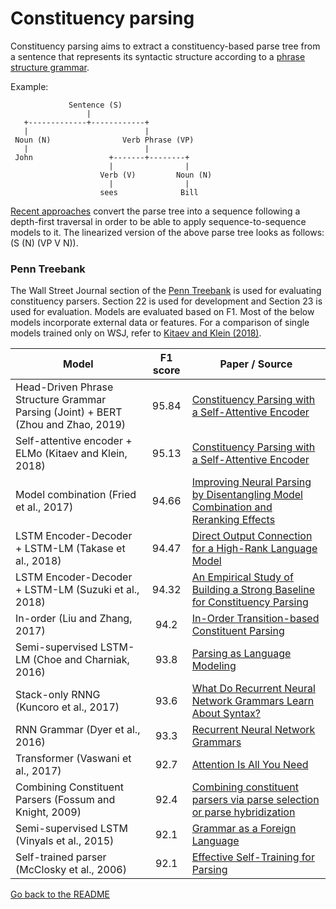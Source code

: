 # Constituency parsing

Constituency parsing aims to extract a constituency-based parse tree from a sentence that
represents its syntactic structure according to a [phrase structure grammar](https://en.wikipedia.org/wiki/Phrase_structure_grammar).

Example:

                 Sentence (S)
                     |
       +-------------+------------+
       |                          |
     Noun (N)                Verb Phrase (VP)
       |                          |
     John                 +-------+--------+
                          |                |
                        Verb (V)         Noun (N)
                          |                |
                        sees              Bill

[Recent approaches](https://papers.nips.cc/paper/5635-grammar-as-a-foreign-language.pdf)
convert the parse tree into a sequence following a depth-first traversal in order to
be able to apply sequence-to-sequence models to it. The linearized version of the
above parse tree looks as follows: (S (N) (VP V N)).

### Penn Treebank

The Wall Street Journal section of the [Penn Treebank](https://catalog.ldc.upenn.edu/LDC99T42) is used for
evaluating constituency parsers. Section 22 is used for development and Section 23 is used for evaluation.
Models are evaluated based on F1. Most of the below models incorporate external data or features.
For a comparison of single models trained only on WSJ, refer to [Kitaev and Klein (2018)](https://arxiv.org/abs/1805.01052).

| Model           | F1 score  |  Paper / Source |
| ------------- | :-----:| --- |
| Head-Driven Phrase Structure Grammar Parsing (Joint) + BERT (Zhou and Zhao, 2019) | 95.84 | [Constituency Parsing with a Self-Attentive Encoder](https://arxiv.org/pdf/1907.02684.pdf) |
| Self-attentive encoder + ELMo (Kitaev and Klein, 2018) | 95.13 | [Constituency Parsing with a Self-Attentive Encoder](https://arxiv.org/abs/1805.01052) |
| Model combination (Fried et al., 2017) | 94.66 | [Improving Neural Parsing by Disentangling Model Combination and Reranking Effects](https://arxiv.org/abs/1707.03058) |
| LSTM Encoder-Decoder + LSTM-LM (Takase et al., 2018) | 94.47 | [Direct Output Connection for a High-Rank Language Model](http://aclweb.org/anthology/D18-1489)
| LSTM Encoder-Decoder + LSTM-LM (Suzuki et al., 2018) | 94.32 | [An Empirical Study of Building a Strong Baseline for Constituency Parsing](http://aclweb.org/anthology/P18-2097)
| In-order (Liu and Zhang, 2017) | 94.2 | [In-Order Transition-based Constituent Parsing](http://aclweb.org/anthology/Q17-1029) |
| Semi-supervised LSTM-LM (Choe and Charniak, 2016) | 93.8 | [Parsing as Language Modeling](http://www.aclweb.org/anthology/D16-1257) | 
| Stack-only RNNG (Kuncoro et al., 2017) | 93.6 | [What Do Recurrent Neural Network Grammars Learn About Syntax?](https://arxiv.org/abs/1611.05774) |
| RNN Grammar (Dyer et al., 2016) | ﻿93.3 | [Recurrent Neural Network Grammars](https://www.aclweb.org/anthology/N16-1024) |
| Transformer (Vaswani et al., 2017) | 92.7 | [Attention Is All You Need](https://arxiv.org/abs/1706.03762) |
| Combining Constituent Parsers (Fossum and Knight, 2009) | 92.4  | [Combining constituent parsers via parse selection or parse hybridization](https://dl.acm.org/citation.cfm?id=1620923) |
| Semi-supervised LSTM (Vinyals et al., 2015) | 92.1  | [Grammar as a Foreign Language](https://papers.nips.cc/paper/5635-grammar-as-a-foreign-language.pdf) |
| Self-trained parser (McClosky et al., 2006) | 92.1 | [Effective Self-Training for Parsing](https://pdfs.semanticscholar.org/6f0f/64f0dab74295e5eb139c160ed79ff262558a.pdf) |

[Go back to the README](../README.md)
